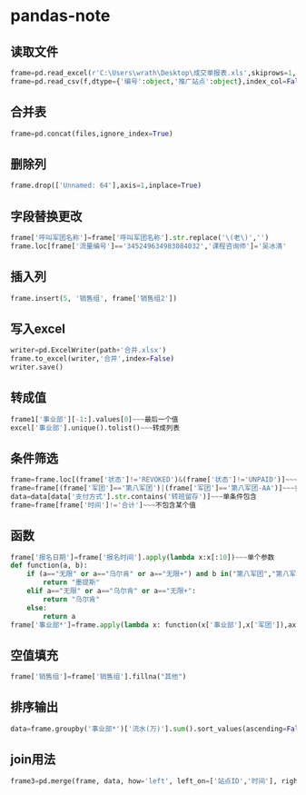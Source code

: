 # pandas-note

## 读取文件
```python
frame=pd.read_excel(r'C:\Users\wrath\Desktop\成交单报表.xls',skiprows=1,dtype={'流量编号':object})
frame=pd.read_csv(f,dtype={'编号':object,'推广站点':object},index_col=False)
```
## 合并表
```python
frame=pd.concat(files,ignore_index=True)
```
## 删除列
```python
frame.drop(['Unnamed: 64'],axis=1,inplace=True)
```
## 字段替换更改
```python
frame['呼叫军团名称']=frame['呼叫军团名称'].str.replace('\(老\)','')
frame.loc[frame['流量编号']=='345249634983084032','课程咨询师']='吴冰清'
```
## 插入列
```python
frame.insert(5, '销售组', frame['销售组2'])
```
## 写入excel
```python
writer=pd.ExcelWriter(path+'合并.xlsx')
frame.to_excel(writer,'合并',index=False)
writer.save()
```
## 转成值
```python
frame1['事业部'][-1:].values[0]~~~最后一个值
excel['事业部'].unique().tolist()~~~转成列表
```
## 条件筛选
```python
frame=frame.loc[(frame['状态']!='REVOKED')&(frame['状态']!='UNPAID')]~~~多条件合
frame=frame[(frame['军团']=='第八军团')|(frame['军团']=='第八军团-AA')]~~~多条件或
data=data[data['支付方式'].str.contains('转班留存')]~~~单条件包含
frame=frame[frame['时间']!='合计']~~~不包含某个值
```
## 函数
```python
frame['报名日期']=frame['报名时间'].apply(lambda x:x[:10])~~~单个参数
def function(a, b):
    if (a=="无限" or a=="乌尔肯" or a=="无限+") and b in("第八军团","第八军团-AA","第八军团-AA(老)","第八军团-A","第十五军团-A0","第十三军团","原第十三军团","第三十四军团","第四十一孵化器","第五十九孵化器","第三十孵化器","第二十三孵化器","D105孵化器"):
        return "墨提斯"
    elif a=="无限" or a=="乌尔肯" or a=="无限+":
        return "乌尔肯"
    else:
        return a
frame['事业部*']=frame.apply(lambda x: function(x['事业部'],x['军团']),axis=1)~~~多个参数
```
## 空值填充
```python
frame['销售组']=frame['销售组'].fillna("其他")
```
## 排序输出
```python
data=frame.groupby('事业部*')['流水(万)'].sum().sort_values(ascending=False).round(1)
```
## join用法
```python
frame3=pd.merge(frame, data, how='left', left_on=['站点ID','时间'], right_on=['站点ID','报名日期'])
```
